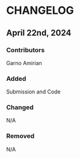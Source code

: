 # CHANGELOG

## April 22nd, 2024
### Contributors
Garno Amirian

### Added
Submission and Code

### Changed
N/A

### Removed
N/A